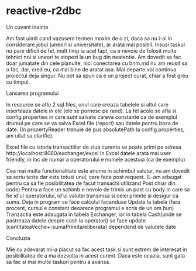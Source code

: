 # reactive-r2dbc

Un cuvant inainte 

  Am fost uimit cand vazusem termen maxim de o zi, daca sa nu i-ai in considerare jobul (uneori si universitate), ar arata mai posibil.
  Insusi taskul nu pare dificil de fel, mult timp ia acel fapt, ca e nevoie de folosit multe tehnici noi si uneori 
  te stopezi la un bug din neatentie. Am dovedit sa fac doar jumatate din cele planuite, nici conectarea cu bnm.md nu am reusit sa o fac,
  dar, cred eu, ca mai bine de aratat asa. Mai departe voi continua proiectul deja singur.
  Nu pot sa spun ca e un project curat, chiar a fost greu cu timpul.
  
Lansarea programului 

  In resource se aflu 2 sql files, unul care creaza tabelele si altul care inserteaza datele in ele (ele se pornesc pe rand). La fel acolo se afla si
  config.properties in care sunt salvate careva constante ca de exemplul drumul pe care se va salva Excel file (report) sau datele pentru
  baza de date. (In propertyReader trebuie de pus absolutePath la config.properties, am uitat sa clarific).
  
  Excel file cu istoria transactiilor de ziua curenta se poate primi pe adresa http://localhost:8080/exchanger/excel
  In Excel datele arata mai user friendly, in loc de numar a operatorului e numele acestuia (ca de exemplu)
  
 Cea mai multa functionalitate este anume in schimbul valutar, nu am dovedit sa scriu teste dar este totusi unul, care face post request.
(L-am adaugat pentru ca sa fie posibilitatea de facut transactii utilizand Post chiar din code)
 Pentru a face un schimb e nevoie de trimis un post cu body in care sa fie id'ul operatorului, id'ul valutei transmisa si celei primite si desigur ca suma.
 Deja in program se face calculul facanduse Update la tabela (fara procent, cursul e constant deoarece programul e scris de un om bun)
 Tranzactia este adaugata in tabela Exchanger,
 iar in tabela Cash(unde se pastreaza datele despre cash la operatori) se face update (cantitateaVeche+-sumaPrimita/eliberata) dependend de valutele date

 
 Concluzia
 
 Mie cu adevarat mi-a placut sa fac acest task si sunt extrem de interesat in posibilitatea de a ma dezvolta in acest curent. Daca este ocazia, sunt gata 
 sa fac si mai multe taskuri pentru a avansa.
  
  
